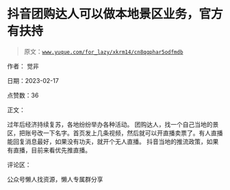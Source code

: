 # 抖音团购达人可以做本地景区业务，官方有扶持

> 原文：[`www.yuque.com/for_lazy/xkrm14/cn8qqphar5odfmdb`](https://www.yuque.com/for_lazy/xkrm14/cn8qqphar5odfmdb)

作者： 觉非

日期：2023-02-17

点赞数：36

正文：

过年后经济持续复苏，各地纷纷举办各种活动。 团购达人，找一个自己当地的景区，把账号改一下名字。首页发上几条视频，然后就可以开直播卖票了。有人直播能回复消息最好，如果没有功夫，就开个无人直播。 抖音当地的推流政策，如果有直播，目前来看优先推直播。

评论区：

公众号懒人找资源，懒人专属群分享

